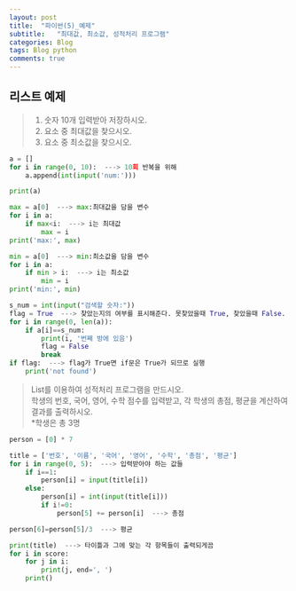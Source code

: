 ```yaml
---  
layout: post  
title:  "파이썬(5)_예제"  
subtitle:   "최대값, 최소값, 성적처리 프로그램"  
categories: Blog  
tags: Blog python     
comments: true  
---  
```

## 리스트 예제

> 1. 숫자 10개 입력받아 저장하시오.   
> 2. 요소 중 최대값을 찾으시오.   
> 3. 요소 중 최소값을 찾으시오.


~~~python
a = []  
for i in range(0, 10):  ---> 10회 반복을 위해
    a.append(int(input('num:')))

print(a)

max = a[0]  ---> max:최대값을 담을 변수
for i in a:
    if max<i:  ---> i는 최대값
        max = i
print('max:', max)

min = a[0]  ---> min:최소값을 담을 변수
for i in a:
    if min > i:  ---> i는 최소값
        min = i
print('min:', min)

s_num = int(input("검색할 숫자:"))
flag = True  ---> 찾았는지의 여부를 표시해준다. 못찾았을때 True, 찾았을때 False.
for i in range(0, len(a)):
    if a[i]==s_num:
        print(i, '번째 방에 있음')
        flag = False
        break
if flag:  ---> flag가 True면 if문은 True가 되므로 실행
    print('not found')
~~~

> List를 이용하여 성적처리 프로그램을 만드시오.   
학생의 번호, 국어, 영어, 수학 점수를 입력받고, 각 학생의 총점, 평균을 계산하여 결과를 출력하시오.   
*학생은 총 3명

~~~python
person = [0] * 7 

title = ['번호', '이름', '국어', '영어', '수학', '총점', '평균']
for i in range(0, 5):  ---> 입력받아야 하는 값들
    if i==1:
        person[i] = input(title[i])
    else:
        person[i] = int(input(title[i]))
        if i!=0:
            person[5] += person[i]  ---> 총점

person[6]=person[5]/3  ---> 평균

print(title)  ---> 타이틀과 그에 맞는 각 항목들이 출력되게끔
for i in score:
    for j in i:
        print(j, end=', ')
    print()
~~~
